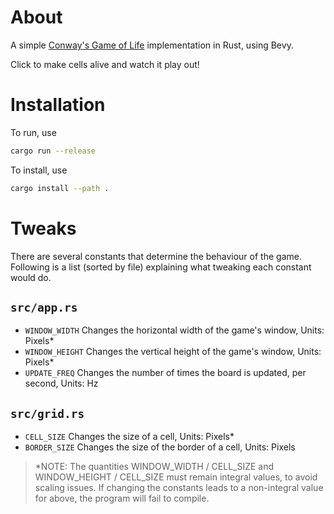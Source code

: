 # About

A simple [Conway's Game of Life](https://www.wikiwand.com/en/articles/Conway%27s_Game_of_Life) implementation in Rust, using Bevy.

Click to make cells alive and watch it play out!

# Installation

To run, use

```sh
cargo run --release
```

To install, use

```sh
cargo install --path .
```

# Tweaks

There are several constants that determine the behaviour of the game. Following is a list (sorted by file) explaining what tweaking each constant would do.

## `src/app.rs`

- `WINDOW_WIDTH` Changes the horizontal width of the game's window, Units: Pixels\*
- `WINDOW_HEIGHT` Changes the vertical height of the game's window, Units: Pixels\*
- `UPDATE_FREQ` Changes the number of times the board is updated, per second, Units: Hz

## `src/grid.rs`

- `CELL_SIZE` Changes the size of a cell, Units: Pixels\*
- `BORDER_SIZE` Changes the size of the border of a cell, Units: Pixels

> \*NOTE: The quantities WINDOW_WIDTH / CELL_SIZE and WINDOW_HEIGHT / CELL_SIZE must remain integral values, to avoid scaling issues. If changing the constants leads to a non-integral value for above, the program will fail to compile.
